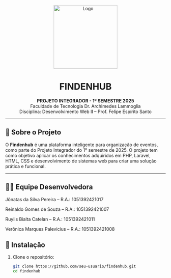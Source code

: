 <!-- Logo do Projeto -->
<p align="center">
  <img src="images/LOGO TRANSPARENTE.png" alt="Logo" width="200">
</p>

<h1 align="center">FINDENHUB</h1>

<p align="center"><strong>PROJETO INTEGRADOR - 1º SEMESTRE 2025</strong><br>
Faculdade de Tecnologia Dr. Archimedes Lammoglia<br>
Disciplina: Desenvolvimento Web II – Prof. Felipe Espírito Santo</p>

---

## 📌 Sobre o Projeto

O **Findenhub** é uma plataforma inteligente para organização de eventos, como parte do Projeto Integrador do 1º semestre de 2025. O projeto tem como objetivo aplicar os conhecimentos adquiridos em PHP, Laravel, HTML, CSS e desenvolvimento de sistemas web para criar uma solução prática e funcional.

---

## 👨‍💻 Equipe Desenvolvedora

Jônatas da Silva Pereira – R.A.: 1051392421017

Reinaldo Gomes de Souza – R.A.: 1051392421007

Ruylis Bialta Catelan – R.A.: 1051392421011

Verônica Marques Palevicius – R.A.: 1051392421008

## 🚀 Instalação

1. Clone o repositório:
   ```bash
   git clone https://github.com/seu-usuario/findenhub.git
   cd findenhub
